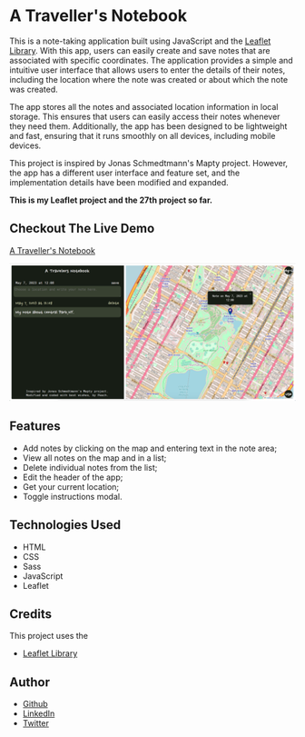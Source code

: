 # A Traveller's Notebook

This is a note-taking application built using JavaScript and the [Leaflet Library](https://leafletjs.com/). With this app, users can easily create and save notes that are associated with specific coordinates. The application provides a simple and intuitive user interface that allows users to enter the details of their notes, including the location where the note was created or about which the note was created.

The app stores all the notes and associated location information in local storage. This ensures that users can easily access their notes whenever they need them. Additionally, the app has been designed to be lightweight and fast, ensuring that it runs smoothly on all devices, including mobile devices.

This project is inspired by Jonas Schmedtmann's Mapty project. However, the app has a different user interface and feature set, and the implementation details have been modified and expanded.

**This is my Leaflet project and the 27th project so far.**

## Checkout The Live Demo

[A Traveller's Notebook](https://peac-h.github.io/27_leaflet_project/)

![A Traveller's Notebook - Desktop](https://raw.githubusercontent.com/Peac-h/27_leaflet_project/main/Screen%20Shot%202023-05-07%20at%2012.08.40%20PM.png)

## Features

- Add notes by clicking on the map and entering text in the note area;
- View all notes on the map and in a list;
- Delete individual notes from the list;
- Edit the header of the app;
- Get your current location;
- Toggle instructions modal.

## Technologies Used

- HTML
- CSS
- Sass
- JavaScript
- Leaflet

## Credits

This project uses the

- [Leaflet Library](https://leafletjs.com/)

## Author

- [Github](https://github.com/Peac-h)
- [LinkedIn](https://www.linkedin.com/in/tamta-lomidze-b336b9266/)
- [Twitter](https://twitter.com/p6eac_h)

